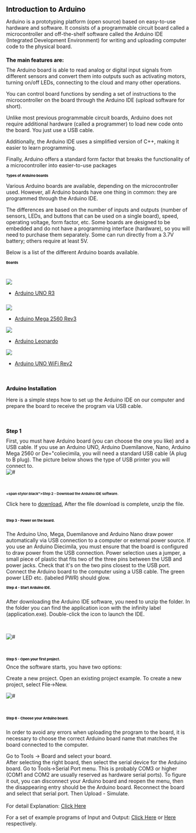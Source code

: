   <h1 style="font-size:2vw"><span style="color:black">Introduction to Arduino</span></h1>
Arduino is a prototyping platform (open source) based on easy-to-use hardware and software. It consists of a programmable circuit board called a microcontroller and off-the-shelf software called the Arduino IDE (Integrated Development Environment) for writing and uploading computer code to the physical board.
<h1 style="font-size:1.5vw"><span style="color:black">The main features are:</span></h1>
The Arduino board is able to read analog or digital input signals from different sensors and convert them into outputs such as activating motors, turning on/off LEDs, connecting to the cloud and many other operations.

You can control board functions by sending a set of instructions to the microcontroller on the board through the Arduino IDE (upload software for short).

Unlike most previous programmable circuit boards, Arduino does not require additional hardware (called a programmer) to load new code onto the board. You just use a USB cable.

Additionally, the Arduino IDE uses a simplified version of C++, making it easier to learn programming.

Finally, Arduino offers a standard form factor that breaks the functionality of a microcontroller into easier-to-use packages
<h1 style="font-size:1vw"><span style="color:black">Types of Arduino boards</span></h1>

Various Arduino boards are available, depending on the microcontroller used. However, all Arduino boards have one thing in common: they are programmed through the Arduino IDE.

The differences are based on the number of inputs and outputs (number of sensors, LEDs, and buttons that can be used on a single board), speed, operating voltage, form factor, etc. Some boards are designed to be embedded and do not have a programming interface (hardware), so you will need to purchase them separately. Some can run directly from a 3.7V battery; others require at least 5V.

Below is a list of the different Arduino boards available.
<h1 style="font-size:1vw"><span style="color:black">Boards</span></h1>

<link rel="stylesheet" href="css/bootstrap-grid.min.css"/>
<div class="demo">
        <div class="container">
            <div class="row text-center">
                <h1 class="white"></h1>
            </div>

<div class="row">
                <div class="col-md-4 col-sm-6">
                    <div class="arduino">
                        <div class="pic">
                            <img src="image/ar3.jpg">
                            <ul class="social">
                                <li><a href="https://store.arduino.cc/products/arduino-uno-rev3" class="fab fa-facebook">Arduino UNO R3</a></li>
                            </ul>
                        </div>
                        <div class="team-content">
                            <h3 class="title"></h3>
                            <h3><a href="https://store.arduino.cc/products/arduino-uno-rev3" class="title"></a></h3>
                        </div>
                    </div>
                </div>

<div class="col-md-4 col-sm-6">
                    <div class="arduino">
                        <div class="pic">
                            <img src="image/ar4.jpg">
                            <ul class="social">
                                <li><a href="https://store.arduino.cc/products/arduino-mega-2560-rev3" class="fab fa-facebook">Arduino Mega 2560 Rev3</a></li>
                            </ul>
                        </div>
                    </div>
                </div>

<div class="col-md-4 col-sm-6">
                    <div class="arduino">
                        <div class="pic">
                            <img src="image/ar5.jpg">
                            <ul class="social">
                                <li><a href="https://store.arduino.cc/products/arduino-leonardo-with-headers" class="fab fa-facebook">Arduino Leonardo</a></li>
                            </ul>
                        </div>
                    </div>
                </div>
            </div>
            


<div class="col-md-4 col-sm-6">
                    <div class="arduino">
                        <div class="pic">
                            <img src="image/ar6.jpg">
                            <ul class="social">
                                <li><a href="https://store.arduino.cc/products/arduino-uno-wifi-rev2" class="fab fa-facebook">Arduino UNO WiFi Rev2</a></li>
                            </ul>
                        </div>
                    </div>
                </div>
            </div>

<br><h1 style="font-size:1.5vw"><span style="color:black">Arduino Installation</span></h1>

Here is a simple steps how to set up the Arduino IDE on our computer and prepare the board to receive the program via USB cable.

<br><h1 style="font-size:1.5vw"><span style="color:black">Step 1 </span></h1>
 First, you must have Arduino board (you can choose the one you like) and a USB cable. If you use an Arduino UNO, Arduino Duemilanove, Nano, Arduino Mega 2560 or De="coliecimila, you will need a standard USB cable (A plug to B plug). The picture below shows the type of USB printer you will connect to.
 <br><div class="loader"><img src="image/ar.jpg" alt="#" /></div>

<br><h1 style="font-size:1vw"><span stylor:black">Step 2 - Download the Arduino IDE software.</span></h1>

Click here to [download](https://support.arduino.cc/hc/en-us/articles/360019833020-Download-and-install-Arduino-IDE),  After the file download is complete, unzip the file.
                                                                                         <br>
<br><h1 style="font-size:1vw"><span style="color:black">Step 3 - Power on the board.</span></h1>
<br>The Arduino Uno, Mega, Duemilanove and Arduino Nano draw power automatically via USB connection to a computer or external power source. If you use an Arduino Diecimila, you must ensure that the board is configured to draw power from the USB connection. Power selection uses a jumper, a small piece of plastic that fits two of the three pins between the USB and power jacks. Check that it's on the two pins closest to the USB port. Connect the Arduino board to the computer using a USB cable. The green power LED etc. (labeled PWR) should glow.
<br><h1 style="font-size:1vw"><span style="color:black">Step 4 - Start Arduino IDE.</span></h1>
<br>After downloading the Arduino IDE software, you need to unzip the folder. In the folder you can find the application icon with the infinity label (application.exe). Double-click the icon to launch the IDE.

<br><div class="loader"><img src="image/ar1.jpg" alt="#" /></div>
<br>
<br><h1 style="font-size:1vw"><span style="color:black">Step 5 - Open your first project.</span></h1>
Once the software starts, you have two options:

  Create a new project.
  Open an existing project example.
To create a new project, select Flie→New.
<br><div class="loader"><img src="image/ar2.jpg" alt="#" /></div>
<br>
<br><h1 style="font-size:1vw"><span style="color:black">Step 6 - Choose your Arduino board.</span></h1>
<br>In order to avoid any errors when uploading the program to the board, it is necessary to choose the correct Arduino board name that matches the board connected to the computer.

Go to Tools → Board and select your board.
<br> After selecting the right board, then select the serial device for the Arduino board. Go to Tools→Serial Port menu. This is probably COM3 or higher (COM1 and COM2 are usually reserved as hardware serial ports). To figure it out, you can disconnect your Arduino board and reopen the menu, then the disappearing entry should be the Arduino board. Reconnect the board and select that serial port. Then Upload - Simulate.
<br>
<br>For detail Explanation: [Click Here](https://www.w3cschool.cn/arduino/arduino_overview.html)

For a set of example programs of Input and Output: [Click Here](https://www.nexmaker.com/doc/5arduino/Arduino_Input.html) or [Here](https://www.nexmaker.com/doc/5arduino/Arduino_output.html) respectively.
